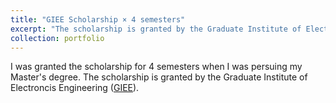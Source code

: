 ```yaml
---
title: "GIEE Scholarship × 4 semesters"
excerpt: "The scholarship is granted by the Graduate Institute of Electroncis Engineering ([GIEE](https://giee.ntu.edu.tw/))."
collection: portfolio
---
```


I was granted the scholarship for 4 semesters when I was persuing my Master's degree.
The scholarship is granted by the Graduate Institute of Electroncis Engineering ([GIEE](https://giee.ntu.edu.tw/)).